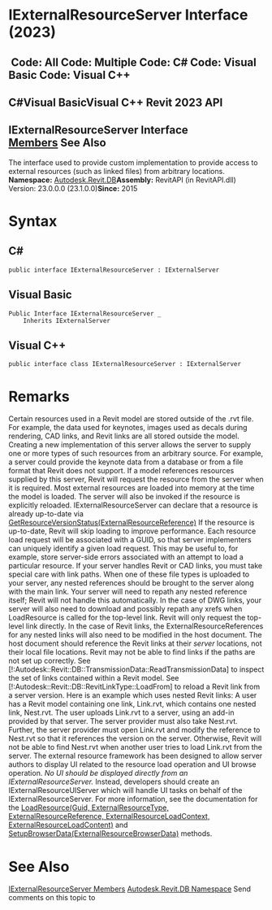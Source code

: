 # IExternalResourceServer Interface (2023)

﻿
 Code: All Code: Multiple Code: C# Code: Visual Basic Code: Visual C++   
---  
C#Visual BasicVisual C++
Revit 2023 API  
---  
IExternalResourceServer Interface  
[Members](60fc99f1-fb15-270f-e2f4-279786ab4ed6.md "IExternalResourceServer Members") See Also  
---  
The interface used to provide custom implementation to provide access to external resources (such as linked files) from arbitrary locations. 
**Namespace:** [Autodesk.Revit.DB](87546ba7-461b-c646-cbb1-2cb8f5bff8b2.md "Autodesk.Revit.DB Namespace")**Assembly:** RevitAPI (in RevitAPI.dll) Version: 23.0.0.0 (23.1.0.0)**Since:** 2015 
# Syntax
C#  
---  
```text
public interface IExternalResourceServer : IExternalServer
```
  
Visual Basic  
---  
```text
Public Interface IExternalResourceServer _
	Inherits IExternalServer
```
  
Visual C++  
---  
```text
public interface class IExternalResourceServer : IExternalServer
```
  
# Remarks
Certain resources used in a Revit model are stored outside of the .rvt file. For example, the data used for keynotes, images used as decals during rendering, CAD links, and Revit links are all stored outside the model. Creating a new implementation of this server allows the server to supply one or more types of such resources from an arbitrary source. For example, a server could provide the keynote data from a database or from a file format that Revit does not support.
If a model references resources supplied by this server, Revit will request the resource from the server when it is required. Most external resources are loaded into memory at the time the model is loaded. The server will also be invoked if the resource is explicitly reloaded.
IExternalResourceServer can declare that a resource is already up-to-date via [GetResourceVersionStatus(ExternalResourceReference)](e5699493-c827-d7ba-151c-8d9cdbf894ba.md "GetResourceVersionStatus Method") If the resource is up-to-date, Revit will skip loading to improve performance. 
Each resource load request will be associated with a GUID, so that server implementers can uniquely identify a given load request. This may be useful to, for example, store server-side errors associated with an attempt to load a particular resource.
If your server handles Revit or CAD links, you must take special care with link paths. When one of these file types is uploaded to your server, any nested references should be brought to the server along with the main link. Your server will need to repath any nested reference itself; Revit will not handle this automatically.
In the case of DWG links, your server will also need to download and possibly repath any xrefs when LoadResource is called for the top-level link. Revit will only request the top-level link directly.
In the case of Revit links, the ExternalResourceReferences for any nested links will also need to be modified in the host document. The host document should reference the Revit links at their _server_ locations, not their local file locations. Revit may not be able to find links if the paths are not set up correctly. See [!:Autodesk::Revit::DB::TransmissionData::ReadTransmissionData] to inspect the set of links contained within a Revit model. See [!:Autodesk::Revit::DB::RevitLinkType::LoadFrom] to reload a Revit link from a server version.
Here is an example which uses nested Revit links: A user has a Revit model containing one link, Link.rvt, which contains one nested link, Nest.rvt. The user uploads Link.rvt to a server, using an add-in provided by that server. The server provider must also take Nest.rvt. Further, the server provider must open Link.rvt and modify the reference to Nest.rvt so that it references the version on the server. Otherwise, Revit will not be able to find Nest.rvt when another user tries to load Link.rvt from the server.
The external resource framework has been designed to allow server authors to display UI related to the resource load operation and UI browse operation. _No UI should be displayed directly from an IExternalResourceServer._ Instead, developers should create an IExternalResourceUIServer which will handle UI tasks on behalf of the IExternalResourceServer. For more information, see the documentation for the [LoadResource(Guid, ExternalResourceType, ExternalResourceReference, ExternalResourceLoadContext, ExternalResourceLoadContent)](f9e67f37-93dc-24a1-70f2-ea603a7719ab.md "LoadResource Method") and [SetupBrowserData(ExternalResourceBrowserData)](04e7642f-aea8-7996-4f3b-6b5e8834a1f9.md "SetupBrowserData Method") methods.
# See Also
[IExternalResourceServer Members](60fc99f1-fb15-270f-e2f4-279786ab4ed6.md "IExternalResourceServer Members")
[Autodesk.Revit.DB Namespace](87546ba7-461b-c646-cbb1-2cb8f5bff8b2.md "Autodesk.Revit.DB Namespace")
Send comments on this topic to 